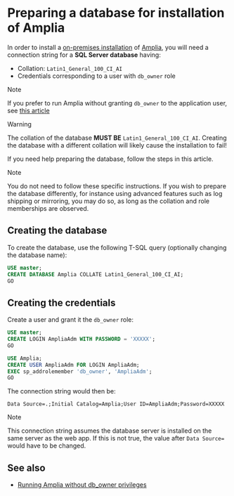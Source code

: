 ﻿# Preparing a database for installation of Amplia

In order to install a [on-premises installation](index.md) of [Amplia](../index.md), you will need a connection string for a **SQL Server database** having:

* Collation: `Latin1_General_100_CI_AI`
* Credentials corresponding to a user with `db_owner` role

> [!NOTE]
> If you prefer to run Amplia without granting `db_owner` to the application user, see [this article](unprivileged-db-user.md)

> [!WARNING]
> The collation of the database **MUST BE** `Latin1_General_100_CI_AI`. Creating the database with a different collation will likely cause the installation to fail!

If you need help preparing the database, follow the steps in this article.

> [!NOTE]
> You do not need to follow these specific instructions. If you wish to prepare the database differently, for instance using advanced
> features such as log shipping or mirroring, you may do so, as long as the collation and role memberships are observed.

## Creating the database

To create the database, use the following T-SQL query (optionally changing the database name):

```sql
USE master;
CREATE DATABASE Amplia COLLATE Latin1_General_100_CI_AI;
GO
```

## Creating the credentials

Create a user and grant it the `db_owner` role:

```sql
USE master;
CREATE LOGIN AmpliaAdm WITH PASSWORD = 'XXXXX';
GO

USE Amplia;
CREATE USER AmpliaAdm FOR LOGIN AmpliaAdm;
EXEC sp_addrolemember 'db_owner', 'AmpliaAdm';
GO
```

The connection string would then be:

```
Data Source=.;Initial Catalog=Amplia;User ID=AmpliaAdm;Password=XXXXX
```

> [!NOTE]
> This connection string assumes the database server is installed on the same server as the web app. If this is not true,
> the value after `Data Source=` would have to be changed.

## See also

* [Running Amplia without db_owner privileges](unprivileged-db-user.md)
